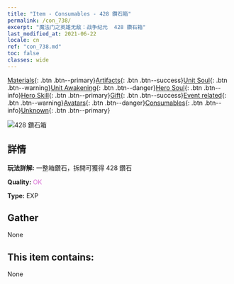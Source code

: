 ```yaml
---
title: "Item - Consumables - 428 鑽石箱"
permalink: /con_738/
excerpt: "魔法门之英雄无敌：战争纪元  428 鑽石箱"
last_modified_at: 2021-06-22
locale: cn
ref: "con_738.md"
toc: false
classes: wide
---
```

 [Materials](/ItemsCN/){: .btn .btn--primary}[Artifacts](/ItemsCN/Artifacts/){: .btn .btn--success}[Unit Soul](/ItemsCN/UnitSoul/){: .btn .btn--warning}[Unit Awakening](/ItemsCN/UnitAwakening/){: .btn .btn--danger}[Hero Soul](/ItemsCN/HeroSoul/){: .btn .btn--info}[Hero Skill](/ItemsCN/HeroSkill/){: .btn .btn--primary}[Gift](/ItemsCN/Gift/){: .btn .btn--success}[Event related](/ItemsCN/Events/){: .btn .btn--warning}[Avatars](/ItemsCN/Avatars/){: .btn .btn--danger}[Consumables](/ItemsCN/Consumables/){: .btn .btn--info}[Unknown](/ItemsCN/Unknown/){: .btn .btn--primary}

 ![428 鑽石箱](/images/t/i_tool_30274.png)

## 詳情
 **玩法詳解:** 一整箱鑽石，拆開可獲得 428 鑽石

 **Quality:** <span style="color: #DA70D6">OK</span>

 **Type:** EXP

## Gather

  None

## This item contains:

  None

